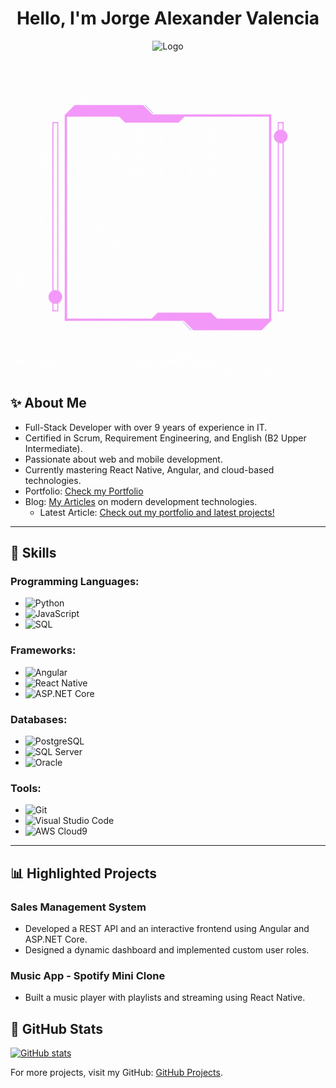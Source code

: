 <h1 align="center"><b>Hello, I'm Jorge Alexander Valencia</b></h1>
<p align="center">
  <img src="https://github.com/jotalexvalencia/jotalexvalencia/assets/10563766/ecf83ee1-150c-44a1-8d6a-a2658e80c9b9" alt="Logo">
</p>

<p align="center">
  <img src="https://github.com/jotalexvalencia/jotalexvalencia/blob/main/motivation.gif" alt="Motivation">
</p>

## ✨ About Me
- Full-Stack Developer with over 9 years of experience in IT.
- Certified in Scrum, Requirement Engineering, and English (B2 Upper Intermediate).
- Passionate about web and mobile development.
- Currently mastering React Native, Angular, and cloud-based technologies.
- Portfolio: [Check my Portfolio](https://jorgealexandervalenciavalenciadev.notion.site/Ingeniero-de-Sistemas-Especialista-en-Desarrollo-del-Software-bb90f81d44d64bf5b205fb23a4d15b2f)
- Blog: [My Articles](https://jorgealexandervalencia.hashnode.dev/) on modern development technologies.
   - Latest Article: [Check out my portfolio and latest projects!](https://jorgealexandervalenciavalenciadev.notion.site/)

---

## 🚀 Skills
### Programming Languages:
- ![Python](https://img.shields.io/badge/-Python-333?style=flat&logo=python) 
- ![JavaScript](https://img.shields.io/badge/-JavaScript-333?style=flat&logo=javascript)
- ![SQL](https://img.shields.io/badge/-SQL-333?style=flat&logo=sqlite)

### Frameworks:
- ![Angular](https://img.shields.io/badge/-Angular-333?style=flat&logo=angular)
- ![React Native](https://img.shields.io/badge/-React%20Native-333?style=flat&logo=react)
- ![ASP.NET Core](https://img.shields.io/badge/-ASP.NET%20Core-333?style=flat&logo=dotnet)

### Databases:
- ![PostgreSQL](https://img.shields.io/badge/-PostgreSQL-333?style=flat&logo=postgresql)
- ![SQL Server](https://img.shields.io/badge/-SQL%20Server-333?style=flat&logo=microsoftsqlserver)
- ![Oracle](https://img.shields.io/badge/-Oracle-333?style=flat&logo=oracle)

### Tools:
- ![Git](https://img.shields.io/badge/-Git-333?style=flat&logo=git)
- ![Visual Studio Code](https://img.shields.io/badge/-VS%20Code-333?style=flat&logo=visualstudiocode)
- ![AWS Cloud9](https://img.shields.io/badge/-AWS%20Cloud9-333?style=flat&logo=amazonaws)

---

## 📊 Highlighted Projects
### Sales Management System
- Developed a REST API and an interactive frontend using Angular and ASP.NET Core.
- Designed a dynamic dashboard and implemented custom user roles.

### Music App - Spotify Mini Clone
- Built a music player with playlists and streaming using React Native.

## 🚀 GitHub Stats
[![ GitHub stats](https://github-readme-stats.vercel.app/api?username=jotalexvalencia)](https://github.com/anuraghazra/github-readme-stats)


For more projects, visit my GitHub: [GitHub Projects](https://github.com/jotalexvalencia).

